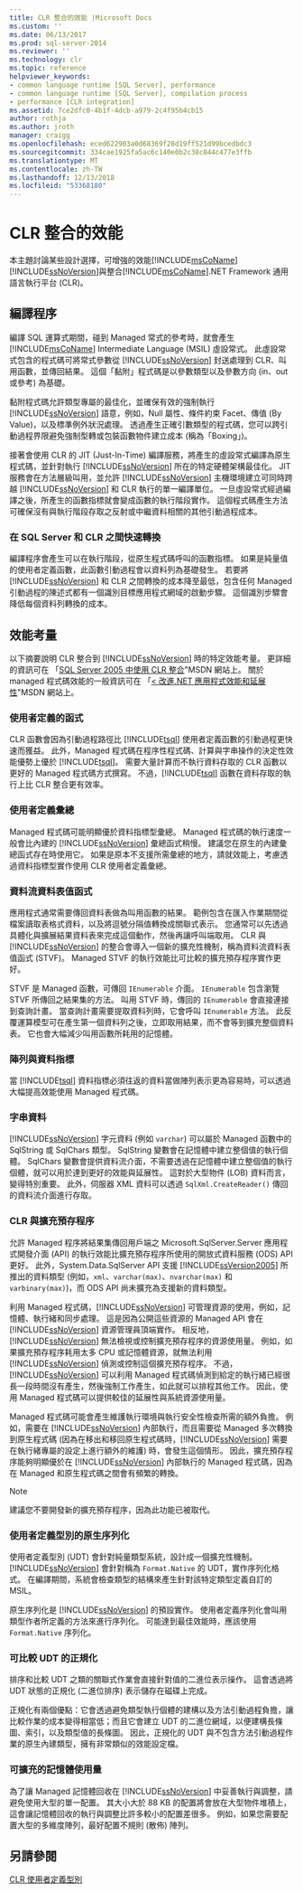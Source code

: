 ```yaml
---
title: CLR 整合的效能 |Microsoft Docs
ms.custom: ''
ms.date: 06/13/2017
ms.prod: sql-server-2014
ms.reviewer: ''
ms.technology: clr
ms.topic: reference
helpviewer_keywords:
- common language runtime [SQL Server], performance
- common language runtime [SQL Server], compilation process
- performance [CLR integration]
ms.assetid: 7ce2dfc0-4b1f-4dcb-a979-2c4f95b4cb15
author: rothja
ms.author: jroth
manager: craigg
ms.openlocfilehash: eced622903a0d68369f28d19ff521d99bcedbdc3
ms.sourcegitcommit: 334cae1925fa5ac6c140e0b2c38c844c477e3ffb
ms.translationtype: MT
ms.contentlocale: zh-TW
ms.lasthandoff: 12/13/2018
ms.locfileid: "53368180"
---
```

# <a name="performance-of-clr-integration"></a>CLR 整合的效能
  本主題討論某些設計選擇，可增強的效能[!INCLUDE[msCoName](../../../includes/msconame-md.md)][!INCLUDE[ssNoVersion](../../../includes/ssnoversion-md.md)]與整合[!INCLUDE[msCoName](../../../includes/msconame-md.md)].NET Framework 通用語言執行平台 (CLR)。  
  
## <a name="the-compilation-process"></a>編譯程序  
 編譯 SQL 運算式期間，碰到 Managed 常式的參考時，就會產生 [!INCLUDE[msCoName](../../../includes/msconame-md.md)] Intermediate Language (MSIL) 虛設常式。 此虛設常式包含的程式碼可將常式參數從 [!INCLUDE[ssNoVersion](../../../includes/ssnoversion-md.md)] 封送處理到 CLR、叫用函數，並傳回結果。 這個「黏附」程式碼是以參數類型以及參數方向 (in、out 或參考) 為基礎。  
  
 黏附程式碼允許類型專屬的最佳化，並確保有效的強制執行 [!INCLUDE[ssNoVersion](../../../includes/ssnoversion-md.md)] 語意，例如，Null 屬性、條件約束 Facet、傳值 (By Value)，以及標準例外狀況處理。 透過產生正確引數類型的程式碼，您可以跨引動過程界限避免強制型轉或包裝函數物件建立成本 (稱為「Boxing」)。  
  
 接著會使用 CLR 的 JIT (Just-In-Time) 編譯服務，將產生的虛設常式編譯為原生程式碼，並針對執行 [!INCLUDE[ssNoVersion](../../../includes/ssnoversion-md.md)] 所在的特定硬體架構最佳化。 JIT 服務會在方法層級叫用，並允許 [!INCLUDE[ssNoVersion](../../../includes/ssnoversion-md.md)] 主機環境建立可同時跨越 [!INCLUDE[ssNoVersion](../../../includes/ssnoversion-md.md)] 和 CLR 執行的單一編譯單位。 一旦虛設常式經過編譯之後，所產生的函數指標就會變成函數的執行階段實作。 這個程式碼產生方法可確保沒有與執行階段存取之反射或中繼資料相關的其他引動過程成本。  
  
### <a name="fast-transitions-between-sql-server-and-clr"></a>在 SQL Server 和 CLR 之間快速轉換  
 編譯程序會產生可以在執行階段，從原生程式碼呼叫的函數指標。 如果是純量值的使用者定義函數，此函數引動過程會以資料列為基礎發生。 若要將 [!INCLUDE[ssNoVersion](../../../includes/ssnoversion-md.md)] 和 CLR 之間轉換的成本降至最低，包含任何 Managed 引動過程的陳述式都有一個識別目標應用程式網域的啟動步驟。 這個識別步驟會降低每個資料列轉換的成本。  
  
## <a name="performance-considerations"></a>效能考量  
 以下摘要說明 CLR 整合到 [!INCLUDE[ssNoVersion](../../../includes/ssnoversion-md.md)] 時的特定效能考量。 更詳細的資訊可在 「[SQL Server 2005 中使用 CLR 整合](https://go.microsoft.com/fwlink/?LinkId=50332)"MSDN 網站上。 關於 managed 程式碼效能的一般資訊可在 「[< 改進.NET 應用程式效能和延展性](https://go.microsoft.com/fwlink/?LinkId=50333)"MSDN 網站上。  
  
### <a name="user-defined-functions"></a>使用者定義的函式  
 CLR 函數會因為引動過程路徑比 [!INCLUDE[tsql](../../../includes/tsql-md.md)] 使用者定義函數的引動過程更快速而獲益。 此外，Managed 程式碼在程序性程式碼、計算與字串操作的決定性效能優勢上優於 [!INCLUDE[tsql](../../../includes/tsql-md.md)]。 需要大量計算而不執行資料存取的 CLR 函數以更好的 Managed 程式碼方式撰寫。 不過，[!INCLUDE[tsql](../../../includes/tsql-md.md)] 函數在資料存取的執行上比 CLR 整合更有效率。  
  
### <a name="user-defined-aggregates"></a>使用者定義彙總  
 Managed 程式碼可能明顯優於資料指標型彙總。 Managed 程式碼的執行速度一般會比內建的 [!INCLUDE[ssNoVersion](../../../includes/ssnoversion-md.md)] 彙總函式稍慢。 建議您在原生的內建彙總函式存在時使用它。 如果是原本不支援所需彙總的地方，請就效能上，考慮透過資料指標型實作使用 CLR 使用者定義彙總。  
  
### <a name="streaming-table-valued-functions"></a>資料流資料表值函式  
 應用程式通常需要傳回資料表做為叫用函數的結果。 範例包含在匯入作業期間從檔案讀取表格式資料，以及將逗號分隔值轉換成關聯式表示。 您通常可以先透過具體化與擴展結果資料表來完成這個動作，然後再讓呼叫端取用。 CLR 與 [!INCLUDE[ssNoVersion](../../../includes/ssnoversion-md.md)] 的整合會導入一個新的擴充性機制，稱為資料流資料表值函式 (STVF)。 Managed STVF 的執行效能比可比較的擴充預存程序實作更好。  
  
 STVF 是 Managed 函數，可傳回 `IEnumerable` 介面。 `IEnumerable` 包含瀏覽 STVF 所傳回之結果集的方法。 叫用 STVF 時，傳回的 `IEnumerable` 會直接連接到查詢計畫。 當查詢計畫需要提取資料列時，它會呼叫 `IEnumerable` 方法。 此反覆運算模型可在產生第一個資料列之後，立即取用結果，而不會等到擴充整個資料表。 它也會大幅減少叫用函數所耗用的記憶體。  
  
### <a name="arrays-vs-cursors"></a>陣列與資料指標  
 當 [!INCLUDE[tsql](../../../includes/tsql-md.md)] 資料指標必須往返的資料當做陣列表示更為容易時，可以透過大幅提高效能使用 Managed 程式碼。  
  
### <a name="string-data"></a>字串資料  
 [!INCLUDE[ssNoVersion](../../../includes/ssnoversion-md.md)] 字元資料 (例如 `varchar`) 可以屬於 Managed 函數中的 SqlString 或 SqlChars 類型。 SqlString 變數會在記憶體中建立整個值的執行個體。 SqlChars 變數會提供資料流介面，不需要透過在記憶體中建立整個值的執行個體，就可以用於達到更好的效能與延展性。 這對於大型物件 (LOB) 資料而言，變得特別重要。 此外，伺服器 XML 資料可以透過 `SqlXml.CreateReader()` 傳回的資料流介面進行存取。  
  
### <a name="clr-vs-extended-stored-procedures"></a>CLR 與擴充預存程序  
 允許 Managed 程序將結果集傳回用戶端之 Microsoft.SqlServer.Server 應用程式開發介面 (API) 的執行效能比擴充預存程序所使用的開放式資料服務 (ODS) API 更好。 此外，System.Data.SqlServer API 支援 [!INCLUDE[ssVersion2005](../../../includes/ssversion2005-md.md)] 所推出的資料類型 (例如，`xml`、`varchar(max)`、`nvarchar(max)` 和 `varbinary(max)`)，而 ODS API 尚未擴充為支援新的資料類型。  
  
 利用 Managed 程式碼，[!INCLUDE[ssNoVersion](../../../includes/ssnoversion-md.md)] 可管理資源的使用，例如，記憶體、執行緒和同步處理。 這是因為公開這些資源的 Managed API 會在 [!INCLUDE[ssNoVersion](../../../includes/ssnoversion-md.md)] 資源管理員頂端實作。 相反地，[!INCLUDE[ssNoVersion](../../../includes/ssnoversion-md.md)] 無法檢視或控制擴充預存程序的資源使用量。 例如，如果擴充預存程序耗用太多 CPU 或記憶體資源，就無法利用 [!INCLUDE[ssNoVersion](../../../includes/ssnoversion-md.md)] 偵測或控制這個擴充預存程序。 不過，[!INCLUDE[ssNoVersion](../../../includes/ssnoversion-md.md)] 可以利用 Managed 程式碼偵測到給定的執行緒已經很長一段時間沒有產生，然後強制工作產生，如此就可以排程其他工作。 因此，使用 Managed 程式碼可以提供較佳的延展性與系統資源使用量。  
  
 Managed 程式碼可能會產生維護執行環境與執行安全性檢查所需的額外負擔。 例如，需要在 [!INCLUDE[ssNoVersion](../../../includes/ssnoversion-md.md)] 內部執行，而且需要從 Managed 多次轉換到原生程式碼 (因為在移出和移回原生程式碼時，[!INCLUDE[ssNoVersion](../../../includes/ssnoversion-md.md)] 需要在執行緒專屬的設定上進行額外的維護) 時，會發生這個情形。 因此，擴充預存程序能夠明顯優於在 [!INCLUDE[ssNoVersion](../../../includes/ssnoversion-md.md)] 內部執行的 Managed 程式碼，因為在 Managed 和原生程式碼之間會有頻繁的轉換。  
  
> [!NOTE]  
>  建議您不要開發新的擴充預存程序，因為此功能已被取代。  
  
### <a name="native-serialization-for-user-defined-types"></a>使用者定義型別的原生序列化  
 使用者定義型別 (UDT) 會針對純量類型系統，設計成一個擴充性機制。 [!INCLUDE[ssNoVersion](../../../includes/ssnoversion-md.md)] 會針對稱為 `Format.Native` 的 UDT，實作序列化格式。 在編譯期間，系統會檢查類型的結構來產生針對該特定類型定義自訂的 MSIL。  
  
 原生序列化是 [!INCLUDE[ssNoVersion](../../../includes/ssnoversion-md.md)] 的預設實作。 使用者定義序列化會叫用類型作者所定義的方法來進行序列化。 可能達到最佳效能時，應該使用 `Format.Native` 序列化。  
  
### <a name="normalization-of-comparable-udts"></a>可比較 UDT 的正規化  
 排序和比較 UDT 之類的關聯式作業會直接針對值的二進位表示操作。 這會透過將 UDT 狀態的正規化 (二進位排序) 表示儲存在磁碟上完成。  
  
 正規化有兩個優點：它會透過避免類型執行個體的建構以及方法引動過程負擔，讓比較作業的成本變得相當低；而且它會建立 UDT 的二進位網域，以便建構長條圖、索引，以及類型值的長條圖。 因此，正規化的 UDT 與不包含方法引動過程作業的原生內建類型，擁有非常類似的效能設定檔。  
  
### <a name="scalable-memory-usage"></a>可擴充的記憶體使用量  
 為了讓 Managed 記憶體回收在 [!INCLUDE[ssNoVersion](../../../includes/ssnoversion-md.md)] 中妥善執行與調整，請避免使用大型的單一配置。 其大小大於 88 KB 的配置將會放在大型物件堆積上，這會讓記憶體回收的執行與調整比許多較小的配置差很多。 例如，如果您需要配置大型的多維度陣列，最好配置不規則 (散佈) 陣列。  
  
## <a name="see-also"></a>另請參閱  
 [CLR 使用者定義型別](../clr-integration-database-objects-user-defined-types/clr-user-defined-types.md)  
  
  
